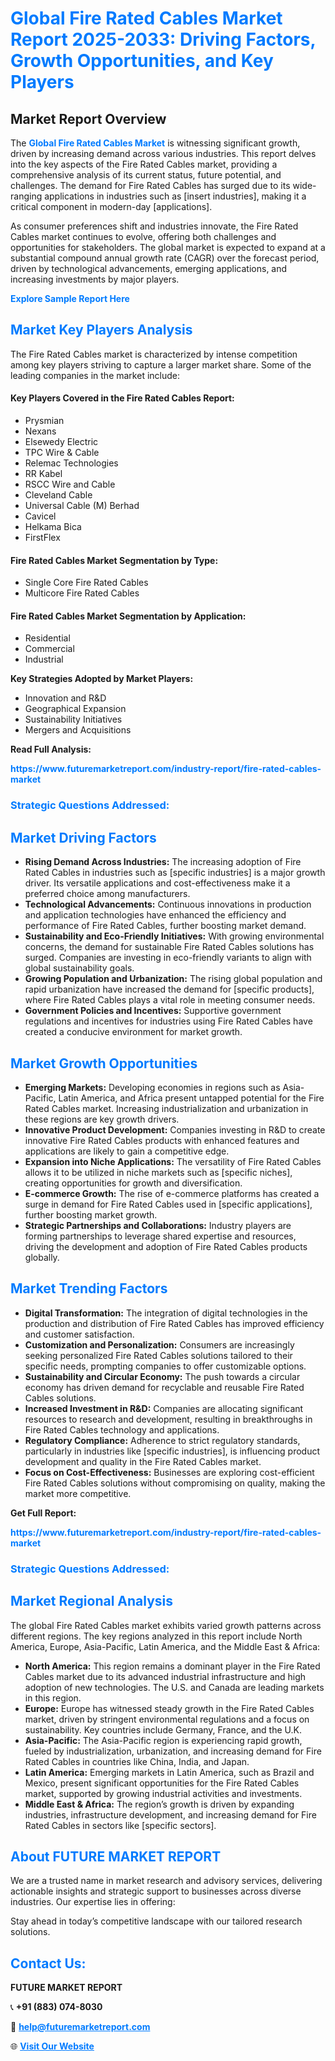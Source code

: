 <h1 style="color: #007BFF;">Global Fire Rated Cables Market Report 2025-2033: Driving Factors, Growth Opportunities, and Key Players</h1>

<section id="overview">
<h2>Market Report Overview</h2>
<p>The <a href="https://www.futuremarketreport.com/industry-report/fire-rated-cables-market" style="color: #007BFF; text-decoration: none;"><strong>Global Fire Rated Cables Market</strong></a> is witnessing significant growth, driven by increasing demand across various industries. This report delves into the key aspects of the Fire Rated Cables market, providing a comprehensive analysis of its current status, future potential, and challenges. The demand for Fire Rated Cables has surged due to its wide-ranging applications in industries such as [insert industries], making it a critical component in modern-day [applications].</p>
<p>As consumer preferences shift and industries innovate, the Fire Rated Cables market continues to evolve, offering both challenges and opportunities for stakeholders. The global market is expected to expand at a substantial compound annual growth rate (CAGR) over the forecast period, driven by technological advancements, emerging applications, and increasing investments by major players.</p>
</section>

<section id="overview">
<p><a href="https://www.futuremarketreport.com/request-sample/reportId=61631" style="color: #007BFF; text-decoration: none;"><strong>Explore Sample Report Here</strong></a></p>
</section>

<section id="key-players">
<h2 style="color: #007BFF;">Market Key Players Analysis</h2>
<p>The Fire Rated Cables market is characterized by intense competition among key players striving to capture a larger market share. Some of the leading companies in the market include:</p>
<h4>Key Players Covered in the Fire Rated Cables Report:</h4>
<ul><li>Prysmian</li><li>Nexans</li><li>Elsewedy Electric</li><li>TPC Wire &amp; Cable</li><li>Relemac Technologies</li><li>RR Kabel</li><li>RSCC Wire and Cable</li><li>Cleveland Cable</li><li>Universal Cable (M) Berhad</li><li>Cavicel</li><li>Helkama Bica</li><li>FirstFlex</li></ul>
<h4>Fire Rated Cables Market Segmentation by Type:</h4>
<ul><li>Single Core Fire Rated Cables</li><li>Multicore Fire Rated Cables</li></ul>

<h4>Fire Rated Cables Market Segmentation by Application:</h4>
<ul><li>Residential</li><li>Commercial</li><li>Industrial</li></ul>
<p><strong>Key Strategies Adopted by Market Players:</strong></p>
<ul>
<li>Innovation and R&D</li>
<li>Geographical Expansion</li>
<li>Sustainability Initiatives</li>
<li>Mergers and Acquisitions</li>
</ul>
</section>

<section>
<p><strong>Read Full Analysis: </strong></p><a href="https://www.futuremarketreport.com/industry-report/fire-rated-cables-market" style="color: #007BFF; text-decoration: none;"><strong>https://www.futuremarketreport.com/industry-report/fire-rated-cables-market</strong></a>
<h3 style="color: #007BFF;">Strategic Questions Addressed:</h3>
</section>

<section id="driving-factors">
<h2 style="color: #007BFF;">Market Driving Factors</h2>
<ul>
<li><strong>Rising Demand Across Industries:</strong> The increasing adoption of Fire Rated Cables in industries such as [specific industries] is a major growth driver. Its versatile applications and cost-effectiveness make it a preferred choice among manufacturers.</li>
<li><strong>Technological Advancements:</strong> Continuous innovations in production and application technologies have enhanced the efficiency and performance of Fire Rated Cables, further boosting market demand.</li>
<li><strong>Sustainability and Eco-Friendly Initiatives:</strong> With growing environmental concerns, the demand for sustainable Fire Rated Cables solutions has surged. Companies are investing in eco-friendly variants to align with global sustainability goals.</li>
<li><strong>Growing Population and Urbanization:</strong> The rising global population and rapid urbanization have increased the demand for [specific products], where Fire Rated Cables plays a vital role in meeting consumer needs.</li>
<li><strong>Government Policies and Incentives:</strong> Supportive government regulations and incentives for industries using Fire Rated Cables have created a conducive environment for market growth.</li>
</ul>
</section>

<section id="growth-opportunities">
<h2 style="color: #007BFF;">Market Growth Opportunities</h2>
<ul>
<li><strong>Emerging Markets:</strong> Developing economies in regions such as Asia-Pacific, Latin America, and Africa present untapped potential for the Fire Rated Cables market. Increasing industrialization and urbanization in these regions are key growth drivers.</li>
<li><strong>Innovative Product Development:</strong> Companies investing in R&D to create innovative Fire Rated Cables products with enhanced features and applications are likely to gain a competitive edge.</li>
<li><strong>Expansion into Niche Applications:</strong> The versatility of Fire Rated Cables allows it to be utilized in niche markets such as [specific niches], creating opportunities for growth and diversification.</li>
<li><strong>E-commerce Growth:</strong> The rise of e-commerce platforms has created a surge in demand for Fire Rated Cables used in [specific applications], further boosting market growth.</li>
<li><strong>Strategic Partnerships and Collaborations:</strong> Industry players are forming partnerships to leverage shared expertise and resources, driving the development and adoption of Fire Rated Cables products globally.</li>
</ul>
</section>

<section id="trending-factors">
<h2 style="color: #007BFF;">Market Trending Factors</h2>
<ul>
<li><strong>Digital Transformation:</strong> The integration of digital technologies in the production and distribution of Fire Rated Cables has improved efficiency and customer satisfaction.</li>
<li><strong>Customization and Personalization:</strong> Consumers are increasingly seeking personalized Fire Rated Cables solutions tailored to their specific needs, prompting companies to offer customizable options.</li>
<li><strong>Sustainability and Circular Economy:</strong> The push towards a circular economy has driven demand for recyclable and reusable Fire Rated Cables solutions.</li>
<li><strong>Increased Investment in R&D:</strong> Companies are allocating significant resources to research and development, resulting in breakthroughs in Fire Rated Cables technology and applications.</li>
<li><strong>Regulatory Compliance:</strong> Adherence to strict regulatory standards, particularly in industries like [specific industries], is influencing product development and quality in the Fire Rated Cables market.</li>
<li><strong>Focus on Cost-Effectiveness:</strong> Businesses are exploring cost-efficient Fire Rated Cables solutions without compromising on quality, making the market more competitive.</li>
</ul>
</section>

<section>
<p><strong>Get Full Report: </strong></p><a href="https://www.futuremarketreport.com/industry-report/fire-rated-cables-market" style="color: #007BFF; text-decoration: none;"><strong>https://www.futuremarketreport.com/industry-report/fire-rated-cables-market</strong></a>
<h3 style="color: #007BFF;">Strategic Questions Addressed:</h3>
</section>


<section id="regional-analysis">
<h2 style="color: #007BFF;">Market Regional Analysis</h2>
<p>The global Fire Rated Cables market exhibits varied growth patterns across different regions. The key regions analyzed in this report include North America, Europe, Asia-Pacific, Latin America, and the Middle East & Africa:</p>
<ul>
<li><strong>North America:</strong> This region remains a dominant player in the Fire Rated Cables market due to its advanced industrial infrastructure and high adoption of new technologies. The U.S. and Canada are leading markets in this region.</li>
<li><strong>Europe:</strong> Europe has witnessed steady growth in the Fire Rated Cables market, driven by stringent environmental regulations and a focus on sustainability. Key countries include Germany, France, and the U.K.</li>
<li><strong>Asia-Pacific:</strong> The Asia-Pacific region is experiencing rapid growth, fueled by industrialization, urbanization, and increasing demand for Fire Rated Cables in countries like China, India, and Japan.</li>
<li><strong>Latin America:</strong> Emerging markets in Latin America, such as Brazil and Mexico, present significant opportunities for the Fire Rated Cables market, supported by growing industrial activities and investments.</li>
<li><strong>Middle East & Africa:</strong> The region’s growth is driven by expanding industries, infrastructure development, and increasing demand for Fire Rated Cables in sectors like [specific sectors].</li>
</ul>
</section>

<footer>
<h2 style="color: #007BFF;">About FUTURE MARKET REPORT</h2>
<p>We are a trusted name in market research and advisory services, delivering actionable insights and strategic support to businesses across diverse industries. Our expertise lies in offering:</p>

<p>Stay ahead in today’s competitive landscape with our tailored research solutions.</p>

<h2 style="color: #007BFF;">Contact Us:</h2>
<p><strong>FUTURE MARKET REPORT</strong></p>
<p>📞 <strong>+91 (883) 074-8030</strong></p>
<p>📧 <strong><a href="mailto:help@futuremarketreport.com" style="color: #007BFF;">help@futuremarketreport.com</a></strong></p>
<p>🌐 <strong><a href="https://www.futuremarketreport.com/" style="color: #007BFF;">Visit Our Website</a></strong></p>
</footer>